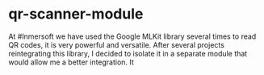 # qr-scanner-module
At #Inmersoft we have used the Google MLKit library several times to read QR codes, it is very powerful and versatile. After several projects reintegrating this library, I decided to isolate it in a separate module that would allow me a better integration. It 
